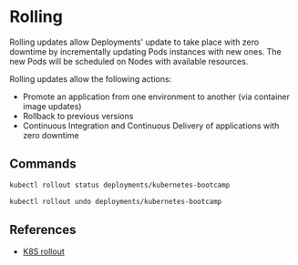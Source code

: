 # Rolling

Rolling updates allow Deployments' update to take place with zero downtime by incrementally updating Pods instances with new ones. The new Pods will be scheduled on Nodes with available resources.

Rolling updates allow the following actions:

- Promote an application from one environment to another (via container image updates)
- Rollback to previous versions
- Continuous Integration and Continuous Delivery of applications with zero downtime

## Commands

```sh
kubectl rollout status deployments/kubernetes-bootcamp
```

```sh
kubectl rollout undo deployments/kubernetes-bootcamp
```

## References

- [K8S rollout](https://kubernetes.io/docs/tutorials/kubernetes-basics/update/update-intro/)
